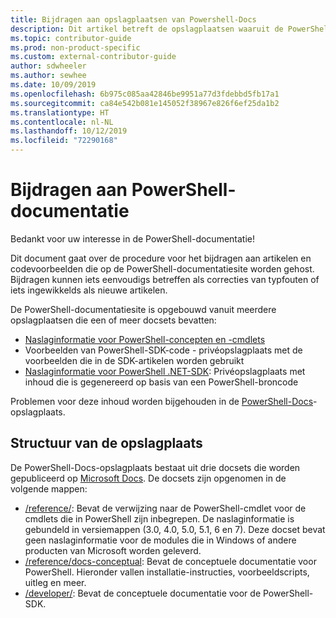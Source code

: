 ```yaml
---
title: Bijdragen aan opslagplaatsen van Powershell-Docs
description: Dit artikel betreft de opslagplaatsen waaruit de PowerShell-documentatie bestaat.
ms.topic: contributor-guide
ms.prod: non-product-specific
ms.custom: external-contributor-guide
author: sdwheeler
ms.author: sewhee
ms.date: 10/09/2019
ms.openlocfilehash: 6b975c085aa42846be9951a77d3fdebbd5fb17a1
ms.sourcegitcommit: ca84e542b081e145052f38967e826f6ef25da1b2
ms.translationtype: HT
ms.contentlocale: nl-NL
ms.lasthandoff: 10/12/2019
ms.locfileid: "72290168"
---
```

# <a name="contributing-to-powershell-documentation"></a>Bijdragen aan PowerShell-documentatie

Bedankt voor uw interesse in de PowerShell-documentatie!

Dit document gaat over de procedure voor het bijdragen aan artikelen en codevoorbeelden die op de PowerShell-documentatiesite worden gehost. Bijdragen kunnen iets eenvoudigs betreffen als correcties van typfouten of iets ingewikkelds als nieuwe artikelen.

De PowerShell-documentatiesite is opgebouwd vanuit meerdere opslagplaatsen die een of meer docsets bevatten:

- [Naslaginformatie voor PowerShell-concepten en -cmdlets][psdocs]
- Voorbeelden van PowerShell-SDK-code - privéopslagplaats met de voorbeelden die in de SDK-artikelen worden gebruikt
- [Naslaginformatie voor PowerShell .NET-SDK](/dotnet/api/?view=pscore-6.2.0): Privéopslagplaats met inhoud die is gegenereerd op basis van een PowerShell-broncode

Problemen voor deze inhoud worden bijgehouden in de [PowerShell-Docs][docsrepo]-opslagplaats.

## <a name="repository-structure"></a>Structuur van de opslagplaats

De PowerShell-Docs-opslagplaats bestaat uit drie docsets die worden gepubliceerd op [Microsoft Docs][psdocs]. De docsets zijn opgenomen in de volgende mappen:

- [/reference/][ref]: Bevat de verwijzing naar de PowerShell-cmdlet voor de cmdlets die in PowerShell zijn inbegrepen. De naslaginformatie is gebundeld in versiemappen (3.0, 4.0, 5.0, 5.1, 6 en 7). Deze docset bevat geen naslaginformatie voor de modules die in Windows of andere producten van Microsoft worden geleverd.
- [/reference/docs-conceptual][conceptual]: Bevat de conceptuele documentatie voor PowerShell. Hieronder vallen installatie-instructies, voorbeeldscripts, uitleg en meer.
- [/developer/][SDK]: Bevat de conceptuele documentatie voor de PowerShell-SDK.

<!--link refs-->
[psdocs]: https://docs.microsoft.com/powershell
[docsrepo]: https://github.com/MicrosoftDocs/PowerShell-Docs
[ref]: https://github.com/MicrosoftDocs/PowerShell-Docs/tree/staging/reference
[conceptual]: https://github.com/MicrosoftDocs/PowerShell-Docs/tree/staging/reference/docs-conceptual
[SDK]: https://github.com/MicrosoftDocs/PowerShell-Docs/tree/staging/developer
